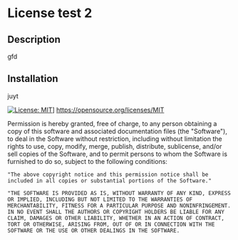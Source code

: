 # License test 2
  ## Description
  gfd
  
  ## Installation
  juyt
  
  [![License: MIT](https://img.shields.io/badge/License-MIT-yellow.svg)](https://opensource.org/licenses/MIT)]
  https://opensource.org/licenses/MIT
  
  Permission is hereby granted, free of charge, to any person obtaining a copy of this software and associated documentation files (the "Software"), to deal in the Software without restriction, including without limitation the rights to use, copy, modify, merge, publish, distribute, sublicense, and/or sell copies of the Software, and to permit persons to whom the Software is furnished to do so, subject to the following conditions: 
    
    "The above copyright notice and this permission notice shall be included in all copies or substantial portions of the Software."
    
    "THE SOFTWARE IS PROVIDED AS IS, WITHOUT WARRANTY OF ANY KIND, EXPRESS OR IMPLIED, INCLUDING BUT NOT LIMITED TO THE WARRANTIES OF MERCHANTABILITY, FITNESS FOR A PARTICULAR PURPOSE AND NONINFRINGEMENT. IN NO EVENT SHALL THE AUTHORS OR COPYRIGHT HOLDERS BE LIABLE FOR ANY CLAIM, DAMAGES OR OTHER LIABILITY, WHETHER IN AN ACTION OF CONTRACT, TORT OR OTHERWISE, ARISING FROM, OUT OF OR IN CONNECTION WITH THE SOFTWARE OR THE USE OR OTHER DEALINGS IN THE SOFTWARE.
